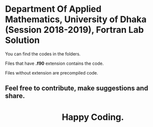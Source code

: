 
# Department Of Applied Mathematics, University of Dhaka (Session 2018-2019), Fortran Lab Solution
You can find the codes in the folders.

Files that have **.f90** extension contains the code.

Files without extension are precompiled code.
## Feel free to contribute, make suggestions and share.
# &nbsp;&nbsp;&nbsp;&nbsp;&nbsp;&nbsp;&nbsp;&nbsp;&nbsp;&nbsp;&nbsp;&nbsp;&nbsp;&nbsp;&nbsp;&nbsp;&nbsp;&nbsp;&nbsp;&nbsp;&nbsp;&nbsp;&nbsp;&nbsp;&nbsp;&nbsp;&nbsp;&nbsp;Happy Coding.
